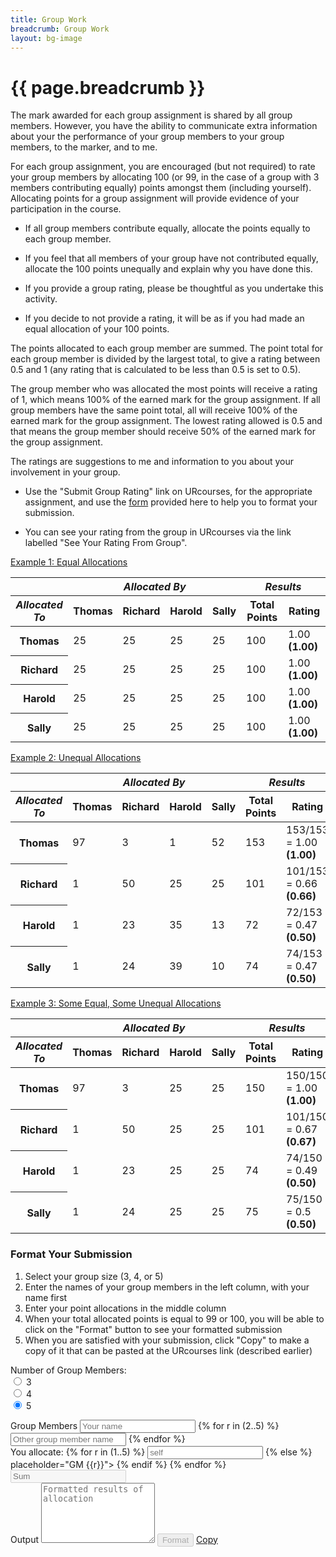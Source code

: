 ```yaml
---
title: Group Work
breadcrumb: Group Work
layout: bg-image
---
```

# {{ page.breadcrumb }}

The mark awarded for each group assignment is shared by all group members. However, you have the ability to communicate extra information about
your the performance of your group members to your group members,
to the marker, and to me.

For each group assignment,
you are encouraged (but not required)
to rate your group members by allocating 100 (or 99, in the case of a group with 3 members contributing equally) points amongst them (including yourself). Allocating points for a group assignment will provide evidence of your participation in the course.

* If all group members contribute equally, allocate the points equally to each group member.

* If you feel that all members of your group have not contributed equally, allocate the 100 points unequally and explain why you have done this.

* If you provide a group rating, please be thoughtful as you undertake this activity.

* If you decide to not provide a rating, it will be as if you had made an equal allocation of your 100 points.

The points allocated to each group member are summed. The point total for each group member is divided by the largest total, to give a rating between 0.5 and 1 (any rating that is calculated to be less than 0.5 is set to 0.5).

The group member who was allocated the most points will receive a rating of 1, which means 100% of the earned mark for the group assignment. If all group members have the same point total, all will receive 100% of the earned mark for the group assignment. The lowest rating allowed is 0.5 and that means the group member should receive 50% of the earned mark for the group assignment.

The ratings are suggestions to me and information to you about your involvement in your group.

* Use the "Submit Group Rating" link on URcourses, for the appropriate assignment, and use the <a href="#calculator">form</a> provided here to help you to format your submission.

* You can see your rating from the group in URcourses via the link labelled
"See Your Rating From Group".  

<p>
  <a class="btn btn-primary" data-toggle="collapse" href="#rateEx1" role="button" aria-expanded="false" aria-controls="rateEx1">
    Example 1: Equal Allocations
  </a>
</p>

<div class="collapse" id="rateEx1">
  <div class="table-responsive">
    <table class="table table-bordered table-striped">
			<thead>
				<tr>
					<th></th>
					<th colspan="4"><em>Allocated By</em></th>
					<th colspan="2"><em>Results</em></th>
				</tr>
				<tr>
					<th><em>Allocated To</em></th>
					<th>Thomas</th>
					<th>Richard</th>
					<th>Harold</th>
					<th>Sally</th>
					<th>Total Points</th>
					<th>Rating</th>
				</tr>
			</thead>
			<tbody>
				<tr>
					<th>Thomas</th>
					<td>25</td>
					<td>25</td>
					<td>25</td>
					<td>25</td>
					<td>100</td>
					<td>1.00 <strong>(1.00)</strong></td>
				</tr>
				<tr>
					<th>Richard</th>
					<td>25</td>
					<td>25</td>
					<td>25</td>
					<td>25</td>
					<td>100</td>
					<td>1.00 <strong>(1.00)</strong></td>
				</tr>
				<tr>
					<th>Harold</th>
					<td>25</td>
					<td>25</td>
					<td>25</td>
					<td>25</td>
					<td>100</td>
					<td>1.00 <strong>(1.00)</strong></td>
				</tr>
				<tr>
					<th>Sally</th>
					<td>25</td>
					<td>25</td>
					<td>25</td>
					<td>25</td>
					<td>100</td>
					<td>1.00 <strong>(1.00)</strong></td>
				</tr>
			</tbody>
		</table>
	</div>
</div>

<p>
  <a class="btn btn-primary" data-toggle="collapse" href="#rateEx2" role="button" aria-expanded="false" aria-controls="rateEx3">
    Example 2: Unequal Allocations
  </a>
</p>

<div class="collapse" id="rateEx2">
  <div class="table-responsive">
		<table class="table table-bordered table-striped">
			<thead>
				<tr>
					<th></th>
          <th colspan="4"><em>Allocated By</em></th>
					<th colspan="2"><em>Results</em></th>
				</tr>
				<tr>
					<th><em>Allocated To</em></th>
					<th>Thomas</th>
					<th>Richard</th>
					<th>Harold</th>
					<th>Sally</th>
					<th>Total Points</th>
					<th>Rating</th>
				</tr>
			</thead>
			<tbody>
				<tr>
					<th>Thomas</th>
					<td>97</td>
					<td>3</td>
					<td>1</td>
					<td>52</td>
					<td>153</td>
					<td>153/153 = 1.00 <strong>(1.00)</strong></td>
				</tr>
				<tr>
					<th>Richard</th>
					<td>1</td>
					<td>50</td>
					<td>25</td>
					<td>25</td>
					<td>101</td>
					<td>101/153 = 0.66 <strong>(0.66)</strong></td>
				</tr>
				<tr>
					<th>Harold</th>
					<td>1</td>
					<td>23</td>
					<td>35</td>
					<td>13</td>
					<td>72</td>
					<td>72/153 = 0.47 <strong>(0.50)</strong></td>
				</tr>
				<tr>
					<th>Sally</th>
					<td>1</td>
					<td>24</td>
					<td>39</td>
					<td>10</td>
					<td>74</td>
					<td>74/153 = 0.47 <strong>(0.50)</strong></td>
				</tr>
			</tbody>
		</table>
	</div>
</div>

<p>
  <a class="btn btn-primary" data-toggle="collapse" href="#rateEx3" role="button" aria-expanded="false" aria-controls="rateEx3">
    Example 3: Some Equal, Some Unequal Allocations
  </a>
</p>

<div class="collapse" id="rateEx3">
  <div class="table-responsive">
		<table class="table table-bordered table-striped">
			<thead>
				<tr>
					<th></th>
          <th colspan="4"><em>Allocated By</em></th>
					<th colspan="2"><em>Results</em></th>
				</tr>
				<tr>
					<th><em>Allocated To</em></th>
					<th>Thomas</th>
					<th>Richard</th>
					<th>Harold</th>
					<th>Sally</th>
					<th>Total Points</th>
					<th>Rating</th>
				</tr>
			</thead>
			<tbody>
				<tr>
					<th>Thomas</th>
					<td>97</td>
					<td>3</td>
					<td>25</td>
					<td>25</td>
					<td>150</td>
					<td>150/150 = 1.00 <strong>(1.00)</strong></td>
				</tr>
				<tr>
					<th>Richard</th>
					<td>1</td>
					<td>50</td>
					<td>25</td>
					<td>25</td>
					<td>101</td>
					<td>101/150 = 0.67 <strong>(0.67)</strong></td>
				</tr>
				<tr>
					<th>Harold</th>
					<td>1</td>
					<td>23</td>
					<td>25</td>
					<td>25</td>
					<td>74</td>
					<td>74/150 = 0.49 <strong>(0.50)</strong></td>
				</tr>
				<tr>
					<th>Sally</th>
					<td>1</td>
					<td>24</td>
					<td>25</td>
					<td>25</td>
					<td>75</td>
					<td>75/150 = 0.5 <strong>(0.50)</strong></td>
				</tr>
			</tbody>
		</table>
	</div>
</div>

<h3 id="calculator">Format Your Submission</h3>
<p>
<ol>
  <li>Select your group size (3, 4, or 5)</li>
  <li>Enter the names of your group members in the left column, with your name first</li>
  <li>Enter your point allocations in the middle column</li>
  <li>When your total allocated points is equal to 99 or 100, you will be able to click on the "Format" button to see your formatted submission</li>
  <li>When you are satisfied with your submission, click "Copy" to make a copy of it that can be pasted at the URcourses link (described earlier)</li>
  </ol>
</p>

<form class="p-2 m-2 bg-light align-middle">
  <label for="groupRadios">
    Number of Group Members:
  </label>
  <div class="form-check-inline">
    <input class="form-check-input" type="radio" name="groupRadios" id="groupRadio3" onclick="grpsize()" value="3">
    <label class="form-check-label" for="groupRadios">
      3
    </label>
  </div>
  <div class="form-check-inline">
    <input class="form-check-input" type="radio" name="groupRadios" id="groupRadio4" onclick="grpsize()" value="4" checked>
    <label class="form-check-label" for="groupRadios">
      4
    </label>
  </div>
  <div class="form-check-inline">
    <input class="form-check-input" type="radio" name="groupRadios" id="groupRadio4" onclick="grpsize()" value="5" checked>
    <label class="form-check-label" for="groupRadios">
      5
    </label>
  </div>
</form>

<form>
  <div class="form-row">
    <!-- names of group member -->
    <div class="form-group col" id="i-namescol">
      <label for="i-namescol">Group Members</label>
      <input type="text" class="form-control" id="i-ratee1" oninput="irate('1')" value = "" placeholder="Your name">
      {% for r in (2..5) %}
        <input type="text" class="form-control" name="ratees" id="i-ratee{{r}}" oninput="irate('{{ r }}')" value="" placeholder="Other group member name">
      {% endfor %}
    </div>
    <!-- ratings of group members -->
    <div class="form-group col" id="ir-col">
      <label id="i-rater" for="ir-col">You allocate:</label>
      {% for r in (1..5) %}
        <input type="number" step="1" class="form-control"
        id="i-{{ r }}bi" onchange="isumby()"
        {% if r == 1 %}
        placeholder="self">
        {% else %}
        placeholder="GM {{r}}">
        {% endif %}
      {% endfor %}
      <input type="number" step="1" disabled class="form-control" id="sbi" placeholder="Sum">
    </div>
    <div class="form-group col" id="output-col">
      <label for="output_col">Output</label>
      <textarea class="col form-control" readonly id="ratings_text" rows="6" placeholder="Formatted results of allocation"></textarea>
      <button id="format_btn" class="btn m-2 btn-primary" disabled onclick="format_ratings(); return false;">
        Format
      </button>
        <a id="clipboard_gr" href="#clipboard_gr" disabled
      class="m-2 btn btn-primary" aria-label="Copy comments"
      data-clipboard-action="copy" data-clipboard-target="#ratings_text">
        Copy
      </a>
    </div>
  </div>
</form>

<script>

var groupsize = 5;

function grpsize()
{
  var gsrad = document.querySelector("input[name=groupRadios]:checked");
  groupsize = parseInt(gsrad.value);
  for (var i = 4; i <= groupsize; i++)
  {
    document.getElementById('i-ratee' + i.toString()).style.display = 'block';
    document.getElementById('i-' + i.toString() + 'bi').style.display = 'block';
  }
  for (var i = groupsize+1; i <=5; i++)
  {
    // document.getElementById('r' + i.toString() + 'col').style.display = 'none';
    //document.getElementById('ratee' + i.toString()).style.display = 'none';
    //document.getElementById('r' + i.toString() + 's').style.display = 'none';
    //document.getElementById('r' + i.toString() + 'w').style.display = 'none';
    document.getElementById('i-ratee' + i.toString()).style.display = 'none';
    document.getElementById('i-' + i.toString() + 'bi').style.display = 'none';
  }
  isumby()
  document.getElementById("ratings_text").textContent = "Allocations by: " + document.getElementById("i-ratee1").value + "\n";
  document.getElementById("ratings_text").readonly = true
}

function rate(rr)
{
    var src = "ratee" + rr;
    var dst = "rater" + rr;
    document.getElementById(dst).textContent = document.getElementById(src).value + ' rates:';
    for (var i = 1; i <= groupsize; i++)
    {
      if (rr == i.toString())
      {
        document.getElementById(rr + 'b' + i.toString()).placeholder = 'self';
      }
      else
      {
        document.getElementById(rr + 'b' + i.toString()).placeholder = document.getElementById(src).value;
      }
    }
}

function irate(rr)
{
    var src = 'i-ratee' + rr
    for (var i = 1; i <= groupsize; i++)
    {
      document.getElementById('i-' + rr + 'bi').placeholder = document.getElementById(src).value;
    }
    if (rr == '1')
    {
      document.getElementById("ratings_text").textContent =
      "Allocations by: " + document.getElementById("i-ratee1").value + "\n";
      document.getElementById("ratings_text").readonly = true
    }
}

function weight()
{
  var sum = 0;
  var maxsum = 0;
  for (var i = 1; i <= groupsize; i++)
  {
    var sid = "r" + i.toString() + "s";
    var sbox = document.getElementById(sid);
    var val = parseInt(sbox.value);
    if (val > maxsum)
    {
      maxsum=val;
    }
  }
  if (!isNaN(maxsum))
  {
    for (var i = 1; i <= groupsize; i++)
    {
      var sid = "r" + i.toString() + "s";
      var wid = "r" + i.toString() + "w";
      var sbox = document.getElementById(sid);
      var wbox = document.getElementById(wid);
      var val = parseInt(sbox.value);
      var wval = ((val*1.0)/(maxsum * 1.0)).toFixed(2);
      console.log(wid);
      console.log(wval);
      if (wval < 0.5)
      {
        wval = 0.5;
      }
      if (wval <= 1.0)
      {
        wbox.valueAsNumber = wval;
        wbox.style.backgroundColor = "silver";
      }
    }
  }
}

function sumfor(rr)
{
    var rowsum = 0;
    for (var i = 1; i <= groupsize; i++)
    {
      var rrid = rr + "b" + i.toString();
      console.log(rrid);
      var rrbox = document.getElementById(rrid);
      var val = parseInt(rrbox.value);
      if (!isNaN(val))
      {
        rrbox.style.backgroundColor = "silver";
      }
      rowsum = rowsum + val;
    }
    var rrsum = "r" + rr + "s";
    var tt = document.getElementById(rrsum);
    if (!isNaN(rowsum))
    {
      tt.valueAsNumber = rowsum;
      tt.style.backgroundColor = "silver";
    }
    weight();
}

function isumby()
{

    var sum = 0;
    for (var i = 1; i <= groupsize; i++)
    {
      var rbox = document.getElementById('i-' + i.toString() + 'bi');
      var val = parseInt(rbox.value);
      if (!isNaN(val))
      {
        rbox.style.backgroundColor = "silver";
      }
      sum = sum + val;
    }
    var tt = document.getElementById('sbi');
    if (!isNaN(sum))
    {
      tt.valueAsNumber = sum;
      if (sum < 99 || sum > 100)
      {
        tt.style.backgroundColor = "red";
        document.getElementById('format_btn').disabled = true;
        document.getElementById('clipboard_gr').disabled = true;
      }
      else
      {
        tt.style.backgroundColor = "silver";
        document.getElementById('format_btn').disabled = false;
      }
    }
}

function sumby(rr)
{

    var sum = 0;
    console.log(sum);
    for (var i = 1; i <= groupsize; i++)
    {
      var rid = i.toString() + "b" + rr;
      var rbox = document.getElementById(rid);
      var val = parseInt(rbox.value);
      if (!isNaN(val))
      {
        rbox.style.backgroundColor = "silver";
      }
      sum = sum + val;
      sumfor(i.toString());
    }
    var rsum = "sb" + rr;
    var tt = document.getElementById(rsum);
    if (!isNaN(sum))
    {
      tt.valueAsNumber = sum;
      if (sum < 99 || sum > 100)
      {
        tt.style.backgroundColor = "red";
      }
      else
      {
        tt.style.backgroundColor = "silver";
        format_ratings()
      }
    }
}

function format_ratings()
{
  var ratingsspan = document.getElementById("ratings_text");

  ratingsspan.textContent = "Allocations by: "
  + document.getElementById("i-ratee1").value + "\n";
  for (var i = 1; i <= groupsize; i++)
  {
    // output information for each criterion
    ratingsspan.textContent = ratingsspan.textContent + '\t' + document.getElementById('i-ratee' + i.toString()).value +
    ': ' + document.getElementById('i-' + i.toString() + 'bi').value + '\n'
  }
  document.getElementById('clipboard_gr').disabled = false;
}

function reset_grpsize()
{
}
</script>
